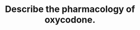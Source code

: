 ---
title: "Describe the pharmacology of oxycodone."
entityType: SAQ
exam: PEX
college: CICM
year: 2021
sitting: A
question: 12
passRate: 54
EC_extraCredit:
- "There were many exceptional answers which provided extensive detail on the drug."
- "The best of these gave context for the drug characteristics, such as by referring to oxycodone relative to other opioid drugs that might be chosen, or to considerations for safe and effective administration."
EC_errorsCommon:
- "Some answers, however, provided generic information on opioid drugs, which could not gain all the available marks."
---